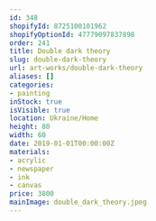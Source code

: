 ```yaml
---
id: 348
shopifyId: 8725100101962
shopifyOptionId: 47779097837898
order: 241
title: Double dark theory
slug: double-dark-theory
url: art-works/double-dark-theory
aliases: []
categories:
- painting
inStock: true
isVisible: true
location: Ukraine/Home
height: 80
width: 60
date: 2019-01-01T00:00:00Z
materials:
- acrylic
- newspaper
- ink
- canvas
price: 3800
mainImage: double_dark_theory.jpeg
---
```

